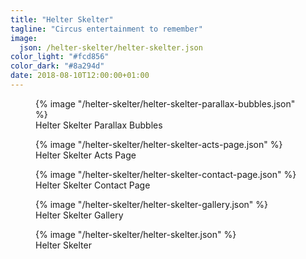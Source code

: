 ```yaml
---
title: "Helter Skelter"
tagline: "Circus entertainment to remember"
image:
  json: /helter-skelter/helter-skelter.json
color_light: "#fcd856"
color_dark: "#8a294d"
date: 2018-08-10T12:00:00+01:00
---
```


<figure>
  <div class="c-image-background u-rounded">
    {% image "/helter-skelter/helter-skelter-parallax-bubbles.json" %}
  </div>
  <figcaption>
    Helter Skelter Parallax Bubbles
  </figcaption>
</figure>

<figure>
  <div class="c-image-background u-rounded">
    {% image "/helter-skelter/helter-skelter-acts-page.json" %}
  </div>
  <figcaption>
    Helter Skelter Acts Page
  </figcaption>
</figure>

<figure>
  <div class="c-image-background u-rounded">
    {% image "/helter-skelter/helter-skelter-contact-page.json" %}
  </div>
  <figcaption>
    Helter Skelter Contact Page
  </figcaption>
</figure>

<figure>
  <div class="c-image-background u-rounded">
    {% image "/helter-skelter/helter-skelter-gallery.json" %}
  </div>
  <figcaption>
    Helter Skelter Gallery
  </figcaption>
</figure>

<figure>
  <div class="c-image-background u-rounded">
    {% image "/helter-skelter/helter-skelter.json" %}
  </div>
  <figcaption>
    Helter Skelter
  </figcaption>
</figure>

